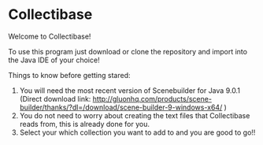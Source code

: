 # Collectibase
Welcome to Collectibase!

To use this program just download or clone the repository and import into the Java IDE of your choice!

Things to know before getting stared:
1. You will need the most recent version of Scenebuilder for Java 9.0.1 (Direct download link: http://gluonhq.com/products/scene-builder/thanks/?dl=/download/scene-builder-9-windows-x64/ )
2. You do not need to worry about creating the text files that Collectibase reads from, this is already done for you.
3. Select your which collection you want to add to and you are good to go!!
